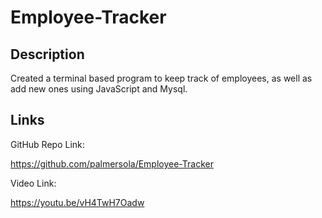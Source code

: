 # Employee-Tracker

## Description

Created a terminal based program to keep track of employees, as well as add new ones using JavaScript and Mysql.

## Links

GitHub Repo Link:

https://github.com/palmersola/Employee-Tracker

Video Link:

https://youtu.be/vH4TwH7Oadw
